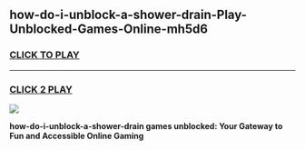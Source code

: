 
## how-do-i-unblock-a-shower-drain-Play-Unblocked-Games-Online-mh5d6
<h3>
<a href="https://premium76.site?title=how-do-i-unblock-a-shower-drain&ref=25A">CLICK TO PLAY</a></h3>
<hr>

<h3>
<a href="https://premium76.site?title=how-do-i-unblock-a-shower-drain&ref=25A">CLICK 2 PLAY</a>
  
</h3>

<a href="https://premium76.site?title=how-do-i-unblock-a-shower-drain&ref=25A"><img src="https://clearcache.store/games.png"></a>


**how-do-i-unblock-a-shower-drain games unblocked: Your Gateway to Fun and Accessible Online Gaming**

